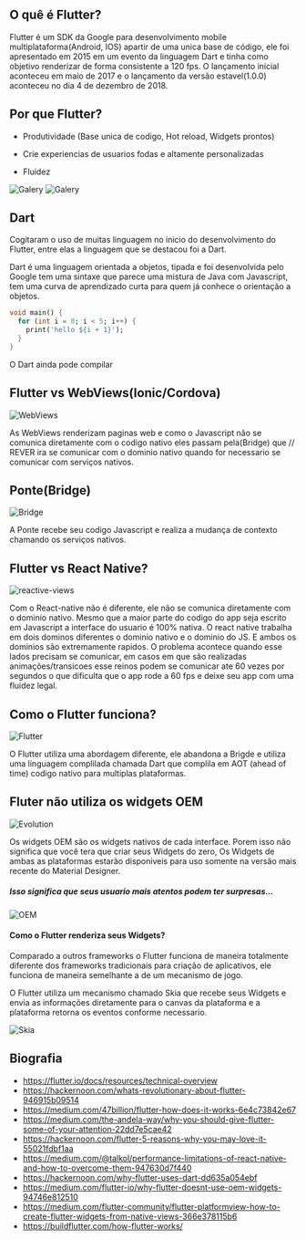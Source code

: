 ## O quê é Flutter?

Flutter é um SDK da Google para desenvolvimento mobile multiplataforma(Android, IOS) apartir de uma
unica base de código, ele foi apresentado em 2015 em um evento da linguagem Dart e tinha 
como objetivo renderizar de forma consistente a 120 fps. O lançamento inicial aconteceu em maio de 2017
e o lançamento da versão estavel(1.0.0) aconteceu no dia 4 de dezembro de 2018.

## Por que Flutter?

- Produtividade (Base unica de codigo, Hot reload, Widgets prontos)

- Crie experiencias de usuarios fodas e altamente personalizadas

- Fluidez
   
![Galery](https://github.com/gabrielferreir/flutter-introduce/blob/master/images/galery-animation.gif)
![Galery](https://github.com/gabrielferreir/flutter-introduce/blob/master/images/galery-posse.gif)

## Dart
Cogitaram o uso de muitas linguagem no inicio do desenvolvimento do Flutter, entre elas a linguagem que
se destacou foi a Dart. 

Dart é uma linguagem orientada a objetos, tipada e foi desenvolvida pelo Google tem uma sintaxe que parece
uma mistura de Java com Javascript, tem uma curva de aprendizado curta para quem já conhece o orientação a objetos. 

``` dart
void main() {
  for (int i = 0; i < 5; i++) {
    print('hello ${i + 1}');
  }
}
```

O Dart ainda pode compilar 

## Flutter vs WebViews(Ionic/Cordova)

![WebViews](https://github.com/gabrielferreir/flutter-introduce/blob/master/images/webview.png)

As WebViews renderizam paginas web e como o Javascript não se comunica diretamente com o 
codigo nativo eles passam pela(Bridge) que // REVER ira se comunicar com o dominio nativo quando
for necessario se comunicar com serviços nativos.

## Ponte(Bridge)
![Bridge](https://github.com/gabrielferreir/flutter-introduce/blob/master/images/bridge.png)

A Ponte recebe seu codigo Javascript e realiza a mudança de contexto chamando os serviços 
nativos.

## Flutter vs React Native?

![reactive-views](https://github.com/gabrielferreir/flutter-introduce/blob/master/images/reactive-views.png)

Com o React-native não é diferente, ele não se comunica diretamente com o dominio nativo.
Mesmo que a maior parte do codigo do app seja escrito em Javascript a interface do usuario
é 100% nativa.
O react native trabalha em dois dominos diferentes o dominio nativo e o dominio do JS.
E ambos os dominios são extremamente rapidos. O problema acontece quando esse lados precisam se
comunicar, em casos em que são realizadas animações/transicoes esse reinos podem se comunicar ate 60 vezes
por segundos o que dificulta que o app rode a 60 fps e deixe seu app com uma fluidez legal.

## Como o Flutter funciona?

![Flutter](https://github.com/gabrielferreir/flutter-introduce/raw/master/images/flutter.png)


O Flutter utiliza uma abordagem diferente, ele abandona a Brigde e utiliza uma linguagem 
complilada chamada Dart que complila em AOT (ahead of time) codigo nativo para multiplas 
plataformas.

## Fluter não utiliza os widgets OEM

![Evolution](https://github.com/gabrielferreir/flutter-introduce/raw/master/images/evolution.png)

Os widgets OEM são os widgets nativos de cada interface.
Porem isso não significa que você tera que criar seus Widgets do zero, Os Widgets de
ambas as plataformas estarão disponiveis para uso somente na versão mais recente do Material Designer.

##### Isso significa que seus usuario mais atentos podem ter surpresas...

![OEM](https://github.com/gabrielferreir/flutter-introduce/raw/master/images/oem.png)

#### Como o Flutter renderiza seus Widgets?

Comparado a outros frameworks o Flutter funciona de maneira totalmente diferente dos frameworks tradicionais
para criação de aplicativos, ele funciona de maneira semelhante a de um mecanismo de jogo.

O Flutter utiliza um mecanismo chamado Skia que recebe seus Widgets e envia as informações diretamente para o
canvas da plataforma e a plataforma retorna os eventos conforme necessario.

![Skia](https://github.com/gabrielferreir/flutter-introduce/raw/master/images/skia.png)

## Biografia

- <https://flutter.io/docs/resources/technical-overview>
- <https://hackernoon.com/whats-revolutionary-about-flutter-946915b09514>
- <https://medium.com/47billion/flutter-how-does-it-works-6e4c73842e67>
- <https://medium.com/the-andela-way/why-you-should-give-flutter-some-of-your-attention-22dd7e5cae42>
- <https://hackernoon.com/flutter-5-reasons-why-you-may-love-it-55021fdbf1aa>
- <https://medium.com/@talkol/performance-limitations-of-react-native-and-how-to-overcome-them-947630d7f440>
- <https://hackernoon.com/why-flutter-uses-dart-dd635a054ebf>
- <https://medium.com/flutter-io/why-flutter-doesnt-use-oem-widgets-94746e812510>
- <https://medium.com/flutter-community/flutter-platformview-how-to-create-flutter-widgets-from-native-views-366e378115b6>
- <https://buildflutter.com/how-flutter-works/>